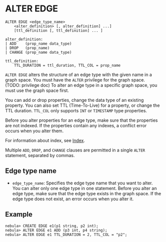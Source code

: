 # ALTER EDGE

```ngql
ALTER EDGE <edge_type_name>
    <alter_definition> [, alter_definition] ...]
    [ttl_definition [, ttl_definition] ... ]

alter_definition:
| ADD    (prop_name data_type)
| DROP   (prop_name)
| CHANGE (prop_name data_type)

ttl_definition:
    TTL_DURATION = ttl_duration, TTL_COL = prop_name
```

`ALTER EDGE` alters the structure of an edge type with the given name in a graph space. You must have the `ALTER` privilege for the graph space. (TODO: privilege doc) To alter an edge type in a specific graph space, you must use the graph space first.

You can add or drop properties, change the data type of an existing property. You can also set TTL (Time-To-Live) for a property, or change the TTL duration. `TTL_COL` only supports `INT` or `TIMESTAMP` type properties.

Before you alter properties for an edge type, make sure that the properties are not indexed. If the properties contain any indexes, a conflict error occurs when you alter them.

For information about index, see [Index](../14.native-index-statements/1.create-native-index.md).

Multiple `ADD`, `DROP`, and `CHANGE` clauses are permitted in a single `ALTER` statement, separated by commas.

## Edge type name

- `edge_type_name`: Specifies the edge type name that you want to alter. You can alter only one edge type in one statement. Before you alter an edge type, make sure that the edge type exists in the graph space. If the edge type does not exist, an error occurs when you alter it.

## Example

```ngql
nebula> CREATE EDGE e1(p1 string, p2 int);
nebula> ALTER EDGE e1 ADD (p3 int, p4 string);
nebula> ALTER EDGE e1 TTL_DURATION = 2, TTL_COL = "p2";
```
